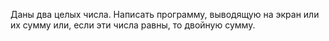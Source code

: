 Даны два целых числа. Написать программу, выводящую на экран или их сумму или, если эти числа равны, то двойную сумму. 





